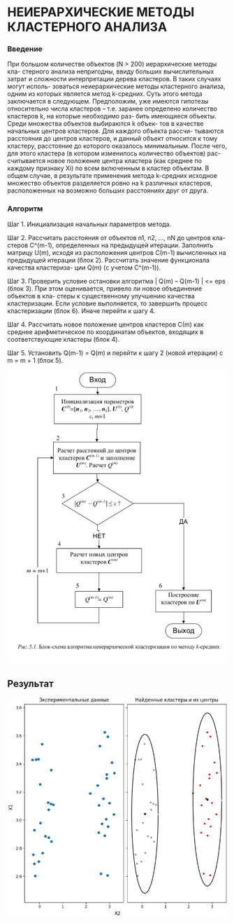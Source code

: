 # НЕИЕРАРХИЧЕСКИЕ МЕТОДЫ КЛАСТЕРНОГО АНАЛИЗА


### Введение
При большом количестве объектов (N > 200) иерархические методы кла-
стерного анализа непригодны, ввиду больших вычислительных затрат и
сложности интерпретации дерева кластеров. В таких случаях могут исполь-
зоваться неиерархические методы кластерного анализа, одним из которых
является метод k-средних. Суть этого метода заключается в следующем.
Предположим, уже имеются гипотезы относительно числа кластеров – т.е.
заранее определено количество кластеров k, на которые необходимо раз-
бить имеющиеся объекты. Среди множества объектов выбираются k объек-
тов в качестве начальных центров кластеров. Для каждого объекта рассчи-
тываются расстояния до центров кластеров, и данный объект относится к
тому кластеру, расстояние до которого оказалось минимальным. После
чего, для этого кластера (в котором изменилось количество объектов) рас-
считывается новое положение центра кластера (как среднее по каждому
признаку Xi) по всем включенным в кластер объектам. В общем случае, в
результате применения метода k-средних исходное множество объектов
разделяется ровно на k различных кластеров, расположенных на возможно
больших расстояниях друг от друга.

### Алгоритм
Шаг 1. Инициализация начальных параметров метода.

Шаг 2. Рассчитать расстояния от объектов n1, n2, …, nN до центров кла-
стеров С^(m-1), определенных на предыдущей итерации. Заполнить матрицу
U(m), исходя из расположения центров С(m-1) вычисленных на предыдущей
итерации (блок 2). Рассчитать значение функционала качества кластериза-
ции Q(m) (с учетом С^(m-1)).

Шаг 3. Проверить условие остановки алгоритма | Q(m) – Q(m-1) | <= eps (блок
3). При этом оценивается, привело ли новое объединение объектов в кла-
стеры к существенному улучшению качества кластеризации. Если условие
выполняется, то завершить процесс кластеризации (блок 6). Иначе перейти
к шагу 4.

Шаг 4. Рассчитать новое положение центров кластеров С(m) как среднее
арифметическое по координатам объектов, входящих в соответствующие
кластеры (блок 4).

Шаг 5. Установить Q(m-1) = Q(m) и перейти к шагу 2 (новой итерации) с m
= m + 1 (блок 5).

![img.png](img.png)

## Результат
![img_1.png](img_1.png)
